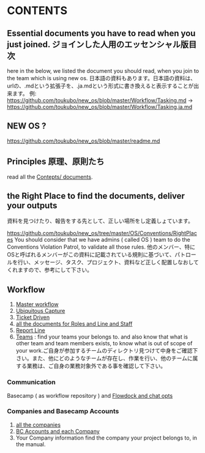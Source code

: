 # CONTENTS
## Essential documents you have to read when you just joined. ジョインした人用のエッセンシャル版目次
here in the below, we listed the document you should read, when you join to the team which is using new os. 
日本語の資料もあります。日本語の資料は、urlの、.mdという拡張子を、.ja.mdという形式に書き換えると表示することが出来ます。
例: https://github.com/toukubo/new_os/blob/master/Workflow/Tasking.md →  https://github.com/toukubo/new_os/blob/master/Workflow/Tasking.ja.md


## NEW OS ? 
https://github.com/toukubo/new_os/blob/master/readme.md
## Principles 原理、原則たち
read all the [Contepts/ documents](https://github.com/toukubo/new_os/tree/master/OS/Concepts).
## the Right Place to find the documents, deliver your outputs
資料を見つけたり、報告をする先として、正しい場所をし定義しょています。

https://github.com/toukubo/new_os/tree/master/OS/Conventions/RightPlaces
You should consider that we have admins ( called OS ) team to do the Conventions Violation Patrol, to validate all those rules. 他のメンバー、特にOSと呼ばれるメンバーがこの資料に記載されている規則に基づいて、パトロールを行い、メッセージ、タスク、プロジェクト、資料など正しく配置しなおしてくれますので、参考にして下さい。
## Workflow
1. [Master workflow](https://github.com/toukubo/new_os/tree/master/Workflow)
2. [Ubiquitous Capture](https://github.com/toukubo/new_os/blob/master/Workflow/Ubiquitous%20Capture.md)
3. [Ticket Driven](https://github.com/toukubo/new_os/blob/267f2188f0717fc86b01afbfe41bf88782a54445/OS/Organizer/Ticket%20Driven.md)
4. [all the documents for Roles and Line and Staff](https://github.com/toukubo/new_os/tree/master/Roles)
5. [Report Line](https://github.com/toukubo/new_os/blob/master/Workflow/Report%20Line.md)
6. [Teams](https://github.com/toukubo/new_os/tree/master/Teams) : find your teams your belongs to. and also know that what is other team and team members exists, to know what is out of scope of your work.ご自身が参加するチームのディレクトリ見つけて中身をご確認下さい。また、他にどのようなチームが存在し、作業を行い、他のチームに属する業務は、ご自身の業務対象外である事を確認して下さい。
### Communication
Basecamp ( as workflow repository ) and [Flowdock and chat opts](https://github.com/toukubo/new_os/blob/master/OS/Conventions/RightPlaces/flowdock%20and%20chat%20opts.md) 
### Companies and Basecamp Accounts
1. [all the companies](https://github.com/toukubo/new_os/blob/master/Companies/readme.md)
2. [BC Accounts and each Company](https://github.com/toukubo/new_os/blob/master/Companies/Basecamp_Account_Layout.md)
3. Your Company information
find the company your project belongs to, in the manual.
